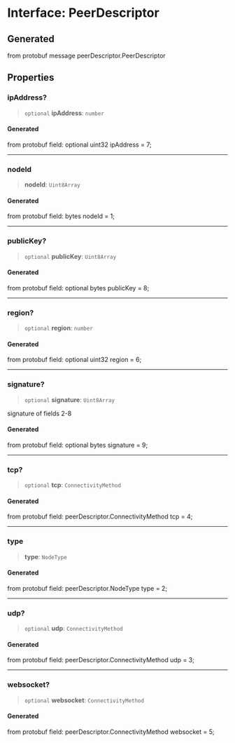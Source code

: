# Interface: PeerDescriptor

## Generated

from protobuf message peerDescriptor.PeerDescriptor

## Properties

### ipAddress?

> `optional` **ipAddress**: `number`

#### Generated

from protobuf field: optional uint32 ipAddress = 7;

***

### nodeId

> **nodeId**: `Uint8Array`

#### Generated

from protobuf field: bytes nodeId = 1;

***

### publicKey?

> `optional` **publicKey**: `Uint8Array`

#### Generated

from protobuf field: optional bytes publicKey = 8;

***

### region?

> `optional` **region**: `number`

#### Generated

from protobuf field: optional uint32 region = 6;

***

### signature?

> `optional` **signature**: `Uint8Array`

signature of fields 2-8

#### Generated

from protobuf field: optional bytes signature = 9;

***

### tcp?

> `optional` **tcp**: `ConnectivityMethod`

#### Generated

from protobuf field: peerDescriptor.ConnectivityMethod tcp = 4;

***

### type

> **type**: `NodeType`

#### Generated

from protobuf field: peerDescriptor.NodeType type = 2;

***

### udp?

> `optional` **udp**: `ConnectivityMethod`

#### Generated

from protobuf field: peerDescriptor.ConnectivityMethod udp = 3;

***

### websocket?

> `optional` **websocket**: `ConnectivityMethod`

#### Generated

from protobuf field: peerDescriptor.ConnectivityMethod websocket = 5;
